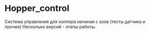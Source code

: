 # Hopper_control
Система управления для хоппера начиная с азов (тесты датчика и прочее)
Несколько версий - этапы работы.
